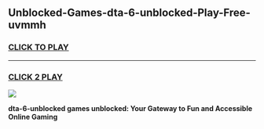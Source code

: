 
## Unblocked-Games-dta-6-unblocked-Play-Free-uvmmh
<h3>
<a href="https://premium76.site?title=dta-6-unblocked&ref=23A">CLICK TO PLAY</a></h3>
<hr>

<h3>
<a href="https://premium76.site?title=dta-6-unblocked&ref=23A">CLICK 2 PLAY</a>
  
</h3>

<a href="https://premium76.site?title=dta-6-unblocked&ref=23A"><img src="https://clearcache.store/games.png"></a>


**dta-6-unblocked games unblocked: Your Gateway to Fun and Accessible Online Gaming**
